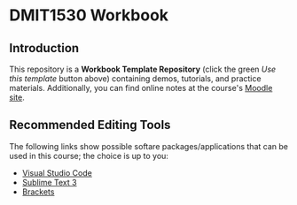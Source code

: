 # DMIT1530 Workbook

## Introduction
This repository is a **Workbook Template Repository** (click the green *Use this template* button above) containing demos, tutorials, and practice materials. Additionally, you can find online notes at the course's [Moodle site](https://moodle.nait.ca).

## Recommended Editing Tools
The following links show possible softare packages/applications that can be used in this course; the choice is up to you:
- [Visual Studio Code](https://code.visualstudio.com/)
- [Sublime Text 3](https://www.sublimetext.com/3)
- [Brackets](http://brackets.io/)
